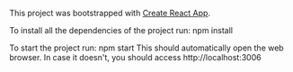This project was bootstrapped with [Create React App](https://github.com/facebookincubator/create-react-app).

To install all the dependencies of the project run:
npm install

To start the project run:
npm start
This should automatically open the web browser. In case it doesn't, you should access http://localhost:3006